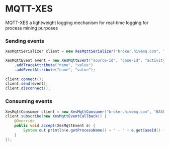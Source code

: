 # MQTT-XES
MQTT-XES a lightweight logging mechanism for real-time logging for process mining purposes

### Sending events
```java
XesMqttSerializer client = new XesMqttSerializer("broker.hivemq.com", "BASE");

XesMqttEvent event = new XesMqttEvent("source-id", "case-id", "activity")
    .addTraceAttribute("name", "value")
    .addEventAttribute("name", "value");
    
client.connect();
client.send(event);
client.disconnect();
```

### Consuming events
```java
XesMqttConsumer client = new XesMqttConsumer("broker.hivemq.com", "BASE");
client.subscribe(new XesMqttEventCallback() {
    @Override
    public void accept(XesMqttEvent e) {
        System.out.println(e.getProcessName() + " - " + e.getCaseId() + " - " + e.getActivityName());
    }
});
```
